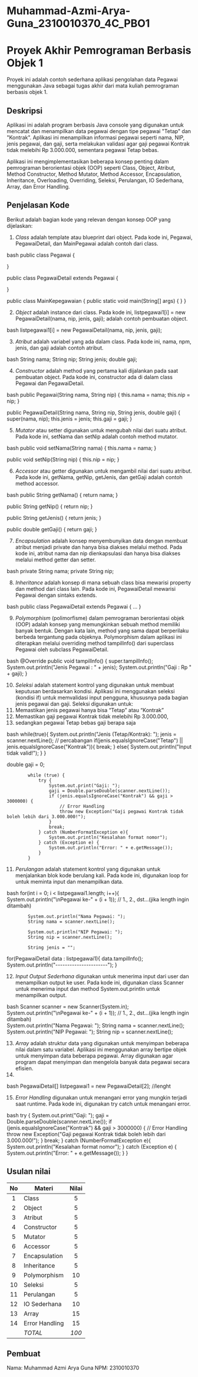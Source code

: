 # Muhammad-Azmi-Arya-Guna_2310010370_4C_PBO1
# Proyek Akhir Pemrograman Berbasis Objek 1

Proyek ini adalah contoh sederhana aplikasi pengolahan data Pegawai menggunakan Java sebagai tugas akhir dari mata kuliah pemrograman berbasis objek 1.

## Deskripsi

Aplikasi ini adalah program berbasis Java console yang digunakan untuk mencatat dan menampilkan data pegawai dengan tipe pegawai "Tetap" dan "Kontrak". Aplikasi ini menampilkan informasi pegawai seperti nama, NIP, jenis pegawai, dan gaji, serta melakukan validasi agar gaji pegawai Kontrak tidak melebihi Rp 3.000.000, sementara pegawai Tetap bebas.

Aplikasi ini mengimplementasikan beberapa konsep penting dalam pemrograman berorientasi objek (OOP) seperti Class, Object, Atribut, Method Constructor, Method Mutator, Method Accessor, Encapsulation, Inheritance, Overloading, Overriding, Seleksi, Perulangan, IO Sederhana, Array, dan Error Handling.

## Penjelasan Kode

Berikut adalah bagian kode yang relevan dengan konsep OOP yang dijelaskan:

1. *Class* adalah template atau blueprint dari object. Pada kode ini, Pegawai, PegawaiDetail, dan MainPegawai adalah contoh dari class.

bash
public class Pegawai {

}


public class PegawaiDetail extends Pegawai {

}


public class MainKepegawaian {
    public static void main(String[] args) {
    }
}


2. *Object* adalah instance dari class. Pada kode ini, listpegawai1[i] = new PegawaiDetail(nama, nip, jenis, gaji); adalah contoh pembuatan object.

bash
listpegawai1[i] = new PegawaiDetail(nama, nip, jenis, gaji);


3. *Atribut* adalah variabel yang ada dalam class. Pada kode ini, nama, npm, jenis, dan gaji adalah contoh atribut.

bash
String nama;
String nip;
String jenis;
double gaji;


4. *Constructor* adalah method yang pertama kali dijalankan pada saat pembuatan object. Pada kode ini, constructor ada di dalam class Pegawai dan PegawaiDetail.

bash
public Pegawai(String nama, String nip) {
        this.nama = nama;
        this.nip = nip;
    }

public PegawaiDetail(String nama, String nip, String jenis, double gaji) {
        super(nama, nip);
        this.jenis = jenis;
        this.gaji = gaji;
    }


5. *Mutator* atau setter digunakan untuk mengubah nilai dari suatu atribut. Pada kode ini, setNama dan setNip adalah contoh method mutator.

bash
public void setNama(String nama) {
        this.nama = nama;
    }

public void setNip(String nip) {
        this.nip = nip;
    }


6. *Accessor* atau getter digunakan untuk mengambil nilai dari suatu atribut. Pada kode ini, getNama, getNip, getJenis, dan getGaji adalah contoh method accessor.

bash
public String getNama() {
        return nama;
    }

public String getNip() {
        return nip;
    }

public String getJenis() {
        return jenis;
    }

public double getGaji() {
        return gaji;
    }

7. *Encapsulation* adalah konsep menyembunyikan data dengan membuat atribut menjadi private dan hanya bisa diakses melalui method. Pada kode ini, atribut nama dan nip dienkapsulasi dan hanya bisa diakses melalui method getter dan setter.

bash
private String nama;
private String nip;


8. *Inheritance* adalah konsep di mana sebuah class bisa mewarisi property dan method dari class lain. Pada kode ini, PegawaiDetail mewarisi Pegawai dengan sintaks extends.

bash
public class PegawaiDetail extends Pegawai {
    ...
}


9. *Polymorphism* (polimorfisme) dalam pemrograman berorientasi objek (OOP) adalah konsep yang memungkinkan sebuah method memiliki banyak bentuk.
Dengan kata lain, method yang sama dapat berperilaku berbeda tergantung pada objeknya. Polymorphism dalam aplikasi ini diterapkan melalui overriding method tampilInfo() dari superclass Pegawai oleh subclass PegawaiDetail.

bash
@Override
    public void tampilInfo() {
        super.tampilInfo();
        System.out.println("Jenis Pegawai   : " + jenis);
        System.out.println("Gaji            : Rp " + gaji);
    }


10. *Seleksi* adalah statement kontrol yang digunakan untuk membuat keputusan berdasarkan kondisi. Aplikasi ini menggunakan seleksi (kondisi if) untuk memvalidasi input pengguna, khususnya pada bagian jenis pegawai dan gaji.
Seleksi digunakan untuk:
1. Memastikan jenis pegawai hanya bisa “Tetap” atau “Kontrak”
2. Memastikan gaji pegawai Kontrak tidak melebihi Rp 3.000.000,
3. sedangkan pegawai Tetap bebas gaji berapa saja

bash
while(true){
                System.out.println("Jenis (Tetap/Kontrak): ");
                jenis = scanner.nextLine();
                // percabangan
                if(jenis.equalsIgnoreCase("Tetap") || jenis.equalsIgnoreCase("Kontrak")){
                    break;
                } else{
                    System.out.println("Input tidak valid!");
                }
            }

double gaji = 0;
            
            while (true) {
                try {
                    System.out.print("Gaji: ");
                    gaji = Double.parseDouble(scanner.nextLine());
                    if (jenis.equalsIgnoreCase("Kontrak") && gaji > 3000000) {
                        // Error Handling
                        throw new Exception("Gaji pegawai Kontrak tidak boleh lebih dari 3.000.000!");
                    }
                    break;
                } catch (NumberFormatException e){
                    System.out.println("Kesalahan format nomor");
                } catch (Exception e) {
                    System.out.println("Error: " + e.getMessage());
                }
            }


11. *Perulangan* adalah statement kontrol yang digunakan untuk menjalankan blok kode berulang kali. Pada kode ini, digunakan loop for untuk meminta input dan menampilkan data.

bash
for(int i = 0; i < listpegawai1.length; i++){
            System.out.println("\nPegawai ke-" + (i + 1)); // 1., 2., dst...(jika length ingin ditambah)
            
            System.out.println("Nama Pegawai: ");
            String nama = scanner.nextLine();
            
            System.out.println("NIP Pegawai: ");
            String nip = scanner.nextLine();
            
            String jenis = "";

for(PegawaiDetail data : listpegawai1){
            data.tampilInfo();
            System.out.println("----------------------");
        }


12. *Input Output Sederhana* digunakan untuk menerima input dari user dan menampilkan output ke user. Pada kode ini, digunakan class Scanner untuk menerima input dan method System.out.println untuk menampilkan output.

bash
Scanner scanner = new Scanner(System.in);
System.out.println("\nPegawai ke-" + (i + 1)); // 1., 2., dst...(jika length ingin ditambah)           
System.out.println("Nama Pegawai: ");
String nama = scanner.nextLine();           
System.out.println("NIP Pegawai: ");
String nip = scanner.nextLine();


13. *Array* adalah struktur data yang digunakan untuk menyimpan beberapa nilai dalam satu variabel. Aplikasi ini menggunakan array bertipe objek untuk menyimpan data beberapa pegawai. Array digunakan agar program dapat menyimpan dan mengelola banyak data pegawai secara efisien.
14. 
bash
PegawaiDetail[] listpegawai1 = new PegawaiDetail[2]; //lenght


15. *Error Handling* digunakan untuk menangani error yang mungkin terjadi saat runtime. Pada kode ini, digunakan try catch untuk menangani error.

bash
try {
    System.out.print("Gaji: ");
    gaji = Double.parseDouble(scanner.nextLine());
    if (jenis.equalsIgnoreCase("Kontrak") && gaji > 3000000) {
        // Error Handling
        throw new Exception("Gaji pegawai Kontrak tidak boleh lebih dari 3.000.000!");
    }
    break;
} catch (NumberFormatException e){
    System.out.println("Kesalahan format nomor");
} catch (Exception e) {
    System.out.println("Error: " + e.getMessage());
}
}


## Usulan nilai

| No  | Materi         |  Nilai  |
| :-: | -------------- | :-----: |
|  1  | Class          |    5    |
|  2  | Object         |    5    |
|  3  | Atribut        |    5    |
|  4  | Constructor    |    5    |
|  5  | Mutator        |    5    |
|  6  | Accessor       |    5    |
|  7  | Encapsulation  |    5    |
|  8  | Inheritance    |    5    |
|  9  | Polymorphism   |   10    |
| 10  | Seleksi        |    5    |
| 11  | Perulangan     |    5    |
| 12  | IO Sederhana   |   10    |
| 13  | Array          |   15    |
| 14  | Error Handling |   15    |
|     | *TOTAL*      | *100* |

## Pembuat

Nama: Muhammad Azmi Arya Guna
NPM: 2310010370
